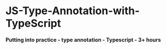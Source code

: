 # JS-Type-Annotation-with-TypeScript
**Putting into practice - type annotation - Typescript - 3+ hours**
